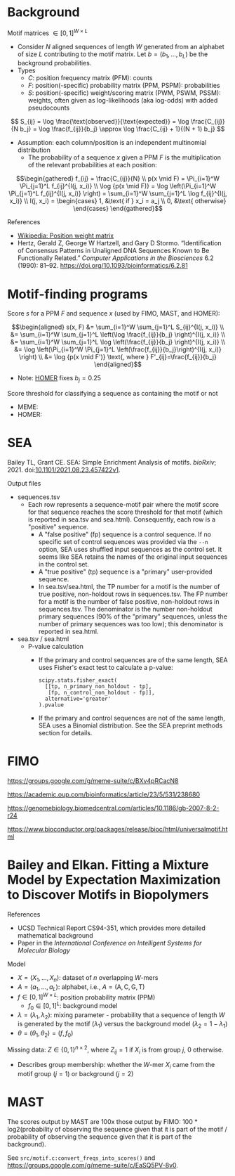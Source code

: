 # Background

Motif matrices $\in [0,1]^{W \times L}$
- Consider $N$ aligned sequences of length $W$ generated from an alphabet of size $L$ contributing to the motif matrix. Let $b = (b_1, ..., b_L)$ be the background probabilities.
- Types
    - $C$: position frequency matrix (PFM): counts
    - $F$: position(-specific) probability matrix (PPM, PSPM): probabilities
    - $S$: position(-specific) weight/scoring matrix (PWM, PSWM, PSSM): weights, often given as log-likelihoods (aka log-odds) with added pseudocounts

$$ S_{ij} = \log \frac{\text{observed}}{\text{expected}} = \log \frac{C_{ij}}{N b_j} = \log \frac{f_{ij}}{b_j} \approx \log \frac{C_{ij} + 1}{(N + 1) b_j} $$

- Assumption: each column/position is an independent multinomial distribution
  - The probability of a sequence $x$ given a PPM $F$ is the multiplication of the relevant probabilities at each position:

$$\begin{gathered}
f_{ij} = \frac{C_{ij}}{N} \\
p(x \mid F) = \Pi_{i=1}^W \Pi_{j=1}^L f_{ij}^{I(j, x_i)} \\
\log {p(x \mid F)} = \log \left(\Pi_{i=1}^W \Pi_{j=1}^L f_{ij}^{I(j, x_i)} \right) = 
\sum_{i=1}^W \sum_{j=1}^L \log f_{ij}^{I(j, x_i)} \\
I(j, x_i) = \begin{cases} 1, &\text{ if } x_i = a_j \\ 0, &\text{ otherwise} \end{cases}
\end{gathered}$$

References
- [Wikipedia: Position weight matrix](https://en.wikipedia.org/wiki/Position_weight_matrix)
- Hertz, Gerald Z, George W Hartzell, and Gary D Stormo. “Identification of Consensus Patterns in Unaligned DNA Sequences Known to Be Functionally Related.” *Computer Applications in the Biosciences* 6.2 (1990): 81–92. https://doi.org/10.1093/bioinformatics/6.2.81

# Motif-finding programs

Score $s$ for a PPM $F$ and sequence $x$ (used by FIMO, MAST, and HOMER):

```math
\begin{aligned}
s(x, F) &= \sum_{i=1}^W \sum_{j=1}^L S_{ij}^{I(j, x_i)} \\
&= \sum_{i=1}^W \sum_{j=1}^L \left(\log \frac{f_{ij}}{b_j} \right)^{I(j, x_i)} \\
&= \sum_{i=1}^W \sum_{j=1}^L \log \left(\frac{f_{ij}}{b_j} \right)^{I(j, x_i)} \\
&= \log \left(\Pi_{i=1}^W \Pi_{j=1}^L \left(\frac{f_{ij}}{b_j}\right)^{I(j, x_i)} \right) \\
&= \log {p(x \mid F')} \text{, where } F'_{ij}=\frac{f_{ij}}{b_j}
\end{aligned}
```

- Note: [HOMER](http://homer.ucsd.edu/homer/motif/creatingCustomMotifs.html) fixes $b_j = 0.25$

Score threshold for classifying a sequence as containing the motif or not
- MEME: 
- HOMER: 

# SEA

Bailey TL, Grant CE. SEA: Simple Enrichment Analysis of motifs. *bioRxiv*; 2021. doi:[10.1101/2021.08.23.457422v1](https://doi.org/10.1101/2021.08.23.457422v1).

Output files
- sequences.tsv
  - Each row represents a sequence-motif pair where the motif score for that sequence reaches the score threshold for that motif (which is reported in sea.tsv and sea.html). Consequently, each row is a "positive" sequence.
    - A "false positive" (fp) sequence is a control sequence. If no specific set of control sequences was provided via the `--n` option, SEA uses shuffled input sequences as the control set. It seems like SEA retains the names of the original input sequences in the control set.
    - A "true positive" (tp) sequence is a "primary" user-provided sequence.
    - In sea.tsv/sea.html, the TP number for a motif is the number of true positive, non-holdout rows in sequences.tsv. The FP number for a motif is the number of false positive, non-holdout rows in sequences.tsv. The denominator is the number non-holdout primary sequences (90% of the "primary" sequences, unless the number of primary sequences was too low); this denominator is reported in sea.html.
- sea.tsv / sea.html
  - P-value calculation
    - If the primary and control sequences are of the same length, SEA uses Fisher's exact test to calculate a p-value:

      ```
      scipy.stats.fisher_exact(
        [[tp, n_primary_non_holdout - tp],
         [fp, n_control_non_holdout - fp]],
        alternative='greater'
      ).pvalue
      ```
    - If the primary and control sequences are not of the same length, SEA uses a Binomial distribution. See the SEA preprint methods section for details.

# FIMO

https://groups.google.com/g/meme-suite/c/BXv4pRCacN8

https://academic.oup.com/bioinformatics/article/23/5/531/238680

https://genomebiology.biomedcentral.com/articles/10.1186/gb-2007-8-2-r24

https://www.bioconductor.org/packages/release/bioc/html/universalmotif.html

# Bailey and Elkan. Fitting a Mixture Model by Expectation Maximization to Discover Motifs in Biopolymers

References
- UCSD Technical Report CS94-351, which provides more detailed mathematical background
- Paper in the *International Conference on Intelligent Systems for Molecular Biology*

Model
- $X = (X_1, ..., X_n)$: dataset of $n$ overlapping $W$-mers
- $A = (a_1, ..., a_L)$: alphabet, i.e., $A = (\text{A}, \text{C}, \text{G}, \text{T})$
- $f \in [0,1]^{W \times L}$: position probability matrix (PPM)
  - $f_0 \in [0,1]^L$: background model
- $\lambda = (\lambda_1, \lambda_2)$: mixing parameter - probability that a sequence of length $W$ is generated by the motif ($\lambda_1$) versus the background model ($\lambda_2 = 1 - \lambda_1$)
- $\theta = (\theta_1, \theta_2) = (f, f_0)$

Missing data: $Z \in \{0,1\}^{n \times 2}$, where $Z_{ij} = 1$ if $X_i$ is from group $j$, $0$ otherwise.
- Describes group membership: whether the $W$-mer $X_i$ came from the motif group ($j=1$) or background ($j=2$)

# MAST

The scores output by MAST are 100x those output by FIMO: 100 * log2(probability of observing the sequence given that it is part of the motif / probability of observing the sequence given that it is part of the background).

See `src/motif.c:convert_freqs_into_scores()` and https://groups.google.com/g/meme-suite/c/EaSQ5PV-8v0.
